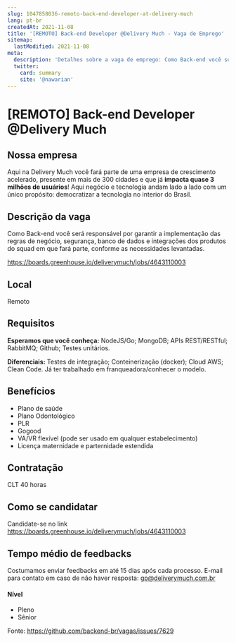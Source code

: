 ```yaml
---
slug: 1047858036-remoto-back-end-developer-at-delivery-much
lang: pt-br
createdAt: 2021-11-08
title: '[REMOTO] Back-end Developer @Delivery Much - Vaga de Emprego'
sitemap:
  lastModified: 2021-11-08
meta:
  description: 'Detalhes sobre a vaga de emprego: Como Back-end você será responsável por garantir a implementação das regras de negócio, segurança, banco de dados e integrações dos produtos do squad em que fará parte, conforme as necessidades levantadas. https://boards.greenhouse.io/deliverymuch/jobs/4643110003'
  twitter:
    card: summary
    site: '@nawarian'
---
```


# [REMOTO] Back-end Developer @Delivery Much

## Nossa empresa

Aqui na Delivery Much você fará parte de uma empresa de crescimento acelerado, presente em mais de 300 cidades e que já **impacta quase 3 milhões de usuários**! Aqui negócio e tecnologia andam lado a lado com um único propósito: democratizar a tecnologia no interior do Brasil.

## Descrição da vaga

Como Back-end você será responsável por garantir a implementação das regras de negócio, segurança, banco de dados e integrações dos produtos do squad em que fará parte, conforme as necessidades levantadas.

https://boards.greenhouse.io/deliverymuch/jobs/4643110003

## Local

Remoto

## Requisitos

**Esperamos que você conheça:**
NodeJS/Go;
MongoDB;
APIs REST/RESTful;
RabbitMQ;
Github;
Testes unitários.

**Diferenciais:**
Testes de integração;
Conteinerização (docker);
Cloud AWS;
Clean Code.
Já ter trabalhado em franqueadora/conhecer o modelo.

## Benefícios

- Plano de saúde
- Plano Odontológico
- PLR
- Gogood
- VA/VR flexível (pode ser usado em qualquer estabelecimento)
- Licença maternidade e parternidade estendida

## Contratação

CLT 40 horas

## Como se candidatar

Candidate-se no link https://boards.greenhouse.io/deliverymuch/jobs/4643110003

## Tempo médio de feedbacks

Costumamos enviar feedbacks em até 15 dias após cada processo.
E-mail para contato em caso de não haver resposta: gp@deliverymuch.com.br

#### Nível
- Pleno
- Sênior




Fonte: https://github.com/backend-br/vagas/issues/7629